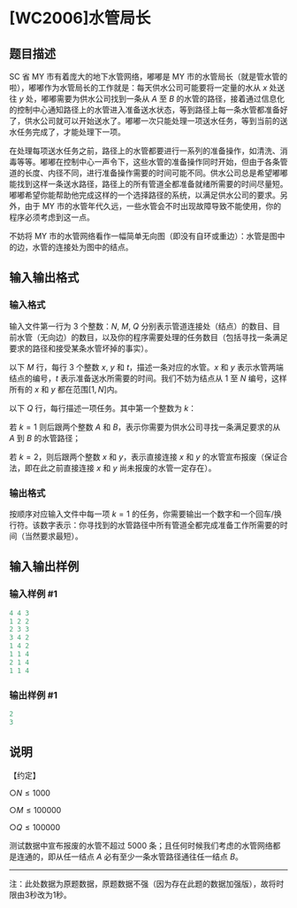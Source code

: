 # [WC2006]水管局长

## 题目描述

SC 省 MY 市有着庞大的地下水管网络，嘟嘟是 MY 市的水管局长（就是管水管的啦），嘟嘟作为水管局长的工作就是：每天供水公司可能要将一定量的水从 $x$ 处送往 $y$ 处，嘟嘟需要为供水公司找到一条从 $A$ 至 $B$ 的水管的路径，接着通过信息化的控制中心通知路径上的水管进入准备送水状态，等到路径上每一条水管都准备好了，供水公司就可以开始送水了。嘟嘟一次只能处理一项送水任务，等到当前的送水任务完成了，才能处理下一项。

在处理每项送水任务之前，路径上的水管都要进行一系列的准备操作，如清洗、消毒等等。嘟嘟在控制中心一声令下，这些水管的准备操作同时开始，但由于各条管道的长度、内径不同，进行准备操作需要的时间可能不同。供水公司总是希望嘟嘟能找到这样一条送水路径，路径上的所有管道全都准备就绪所需要的时间尽量短。嘟嘟希望你能帮助他完成这样的一个选择路径的系统，以满足供水公司的要求。另外，由于 MY 市的水管年代久远，一些水管会不时出现故障导致不能使用，你的程序必须考虑到这一点。

不妨将 MY 市的水管网络看作一幅简单无向图（即没有自环或重边）：水管是图中的边，水管的连接处为图中的结点。

## 输入输出格式

### 输入格式

输入文件第一行为 $3$ 个整数：$N$, $M$, $Q$ 分别表示管道连接处（结点）的数目、目前水管（无向边）的数目，以及你的程序需要处理的任务数目（包括寻找一条满足要求的路径和接受某条水管坏掉的事实）。

以下 $M$ 行，每行 $3$ 个整数 $x$, $y$ 和 $t$，描述一条对应的水管。$x$ 和 $y$ 表示水管两端结点的编号，$t$ 表示准备送水所需要的时间。我们不妨为结点从 $1$ 至 $N$ 编号，这样所有的 $x$ 和 $y$ 都在范围$[1, N]$内。

以下 $Q$ 行，每行描述一项任务。其中第一个整数为 $k$：

若 $k = 1$ 则后跟两个整数 $A$ 和 $B$，表示你需要为供水公司寻找一条满足要求的从 $A$ 到 $B$ 的水管路径；

若 $k = 2$，则后跟两个整数 $x$ 和 $y$，表示直接连接 $x$ 和 $y$ 的水管宣布报废（保证合法，即在此之前直接连接 $x$ 和 $y$ 尚未报废的水管一定存在）。

### 输出格式

按顺序对应输入文件中每一项 $k = 1$ 的任务，你需要输出一个数字和一个回车/换行符。该数字表示：你寻找到的水管路径中所有管道全都完成准备工作所需要的时间（当然要求最短）。

## 输入输出样例

### 输入样例 #1

```cpp
4 4 3
1 2 2
2 3 3
3 4 2
1 4 2
1 1 4
2 1 4
1 1 4
```


### 输出样例 #1

```cpp
2
3
```


## 说明

【约定】

○$N \leq 1000$

○$M \leq 100000$

○$Q \leq 100000$

测试数据中宣布报废的水管不超过 $5000$ 条；且任何时候我们考虑的水管网络都是连通的，即从任一结点 $A$ 必有至少一条水管路径通往任一结点 $B$。

----------------------------------------------------

注：此处数据为原题数据，原题数据不强（因为存在此题的数据加强版），故将时限由$3$秒改为$1$秒。

